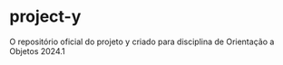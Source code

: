 # project-y
O repositório oficial do projeto y criado para disciplina de Orientação a Objetos 2024.1
